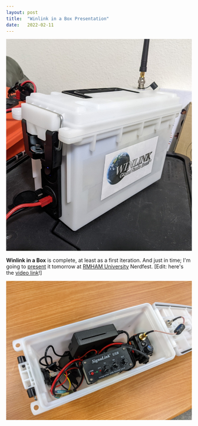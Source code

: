 ```yaml
---
layout: post
title:  "Winlink in a Box Presentation"
date:   2022-02-11
---
```

![Winlink in a Box](/assets/2022-02-11-winlink-in-a-box.jpg)

**Winlink in a Box** is complete, at least as a first iteration. And just in time; I'm going to
[present](https://docs.google.com/presentation/d/1UEEDvDSZwf8X8w8VF07k1LM9I49G5oY94te-oSxsug8/edit?usp=sharing)
it tomorrow at [RMHAM University](https://www.rmham.org/rocky-mountain-ham-university/) Nerdfest.
[Edit: here's the [video link](https://youtu.be/yaV0UdKeh7Y&t=2236s)!]

![Winlink in a Box inside](/assets/2022-02-12-winlink-in-a-box-inside.jpg)
